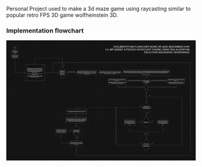 Personal Project used to make a 3d maze game using raycasting
similar to popular retro FPS 3D game wolfheinstein 3D.

### Implementation flowchart
![flowchart](Raycaster.Flowchart.drawio.png)
